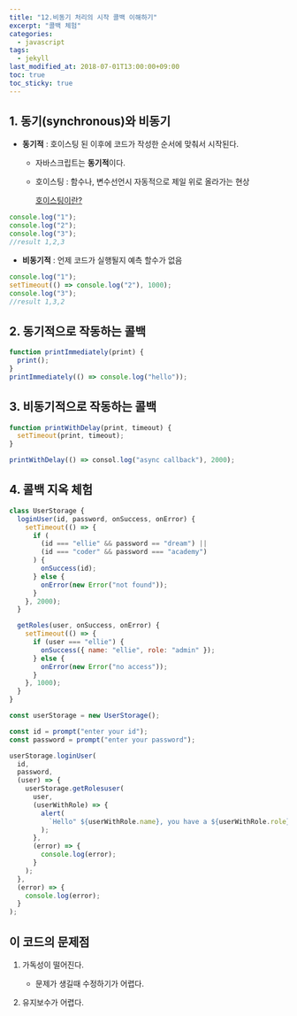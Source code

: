 ```yaml
---
title: "12.비동기 처리의 시작 콜백 이해하기"
excerpt: "콜백 체험"
categories:
  - javascript
tags:
  - jekyll
last_modified_at: 2018-07-01T13:00:00+09:00
toc: true
toc_sticky: true
---
```


## 1. 동기(synchronous)와 비동기

- **동기적** : 호이스팅 된 이후에 코드가 작성한 순서에 맞춰서 시작된다.

  - 자바스크립트는 **동기적**이다.

  * 호이스팅 : 함수나, 변수선언시 자동적으로 제일 위로 올라가는 현상

    [호이스팅이란?](https://jungyosup.github.io/javascript/javascript03/)

```js
console.log("1");
console.log("2");
console.log("3");
//result 1,2,3
```

- **비동기적** : 언제 코드가 실행될지 예측 할수가 없음

```js
console.log("1");
setTimeout(() => console.log("2"), 1000);
console.log("3");
//result 1,3,2
```

## 2. 동기적으로 작동하는 콜백

```js
function printImmediately(print) {
  print();
}
printImmediately(() => console.log("hello"));
```

## 3. 비동기적으로 작동하는 콜백

```js
function printWithDelay(print, timeout) {
  setTimeout(print, timeout);
}

printWithDelay(() => consol.log("async callback"), 2000);
```

## 4. 콜백 지옥 체험

```js
class UserStorage {
  loginUser(id, password, onSuccess, onError) {
    setTimeout(() => {
      if (
        (id === "ellie" && password == "dream") ||
        (id === "coder" && password === "academy")
      ) {
        onSuccess(id);
      } else {
        onError(new Error("not found"));
      }
    }, 2000);
  }

  getRoles(user, onSuccess, onError) {
    setTimeout(() => {
      if (user === "ellie") {
        onSuccess({ name: "ellie", role: "admin" });
      } else {
        onError(new Error("no access"));
      }
    }, 1000);
  }
}

const userStorage = new UserStorage();

const id = prompt("enter your id");
const password = prompt("enter your password");

userStorage.loginUser(
  id,
  password,
  (user) => {
    userStorage.getRolesuser(
      user,
      (userWithRole) => {
        alert(
          `Hello" ${userWithRole.name}, you have a ${userWithRole.role} role`
        );
      },
      (error) => {
        console.log(error);
      }
    );
  },
  (error) => {
    console.log(error);
  }
);
```

## **이 코드의 문제점**

1. 가독성이 떨어진다.

   - 문제가 생길때 수정하기가 어렵다.

2. 유지보수가 어렵다.
